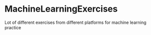 # MachineLearningExercises
Lot of different exercises from different platforms for machine learning practice
